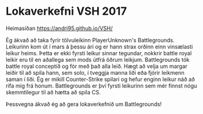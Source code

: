 # Lokaverkefni VSH 2017
Heimasíðan https://andri95.github.io/VSH/

Ég ákvað að taka fyrir tölvuleikinn PlayerUnknown's Battlegrounds.
Leikurinn kom út í mars á þessu ári og er hann strax orðinn einn vinsælasti leikur heims. 
Þetta er ekki fyrsti leikur sinnar tegundar, nokkrir battle royal leikir eru til en aðallega sem mods útfrá öðrum leikjum.
Battlegrounds tók battle royal conceptið og fór með það alla leið. Hægt að velja um margar leiðir til að spila hann, sem solo, í tveggja manna liði eða fjórir leikmenn saman í liði.
Ég er mikill Counter-Strike spilari og hefur enginn leikur náð að rífa mig frá honum. Battlegrounds er því fyrsti leikurinn sem mér finnst nógu skemmtilegur til að hætta að spila CS.

Þessvegna ákvað ég að gera lokaverkefnið um Battlegrounds!

